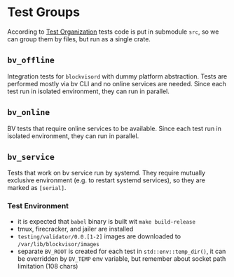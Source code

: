 # Test Groups

According to [Test Organization](https://doc.rust-lang.org/book/ch11-03-test-organization.html#submodules-in-integration-tests)
tests code is put in submodule `src`, so we can group them by files,
but run as a single crate.

## `bv_offline`
Integration tests for `blockvisord` with dummy platform abstraction.
Tests are performed mostly via bv CLI and no online services are needed.
Since each test run in isolated environment, they can run in parallel.

## `bv_online`
BV tests that require online services to be available.
Since each test run in isolated environment, they can run in parallel.

## `bv_service`
Tests that work on bv service run by systemd. 
They require mutually exclusive environment (e.g. to restart systemd services),
so they are marked as `[serial]`.

### Test Environment
- it is expected that `babel` binary is built wit `make build-release` 
- tmux, firecracker, and jailer are installed
- `testing/validator/0.0.[1-2]` images are downloaded to `/var/lib/blockvisor/images`
- separate `BV_ROOT` is created for each test in `std::env::temp_dir()`,
 it can be overridden by `BV_TEMP` env variable,
 but remember about socket path limitation (108 chars)

